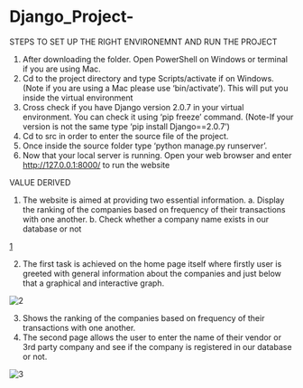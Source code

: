 # Django_Project- 
 
STEPS TO SET UP THE RIGHT ENVIRONEMNT AND RUN THE PROJECT 
 
1. After downloading the folder. Open PowerShell on Windows or terminal if you are 
using Mac.  
2. Cd to the project directory and type Scripts/activate if on Windows. (Note if you are 
using a Mac please use ‘bin/activate’). This will put you inside the virtual 
environment  
3. Cross check if you have Django version 2.0.7 in your virtual environment. You can 
check it using ‘pip freeze’ command. 
(Note-If your version is not the same type ‘pip install Django==2.0.7’)
4. Cd to src in order to enter the source file of the project. 
5. Once inside the source folder type ‘python manage.py runserver’.  
6. Now that your local server is running. Open your web browser and enter 
http://127.0.0.1:8000/ to run the website 


VALUE DERIVED 
1. The website is aimed at providing two essential information. 
a. Display the ranking of the companies based on frequency of their 
transactions with one another. 
b. Check whether a company name exists in our database or not 
  
[1](https://user-images.githubusercontent.com/43739144/133906619-5b2aa0de-6638-48f6-a57f-e7bc6bb722b0.PNG)


2. The first task is achieved on the home page itself where firstly user is greeted with general 
information about the companies and just below that a graphical and interactive graph. 
 
 ![2](https://user-images.githubusercontent.com/43739144/133906625-fa992184-39fb-4aac-854d-5d36123fc910.PNG)

 
3. Shows the ranking of the companies based on frequency of their transactions with 
one another. 
4. The second page allows the user to enter the name of their vendor or 3rd party 
company and see if the company is registered in our database or not.

![3](https://user-images.githubusercontent.com/43739144/133906631-98e23119-7c1b-44ba-b38f-7d4f2b0eed51.PNG)

